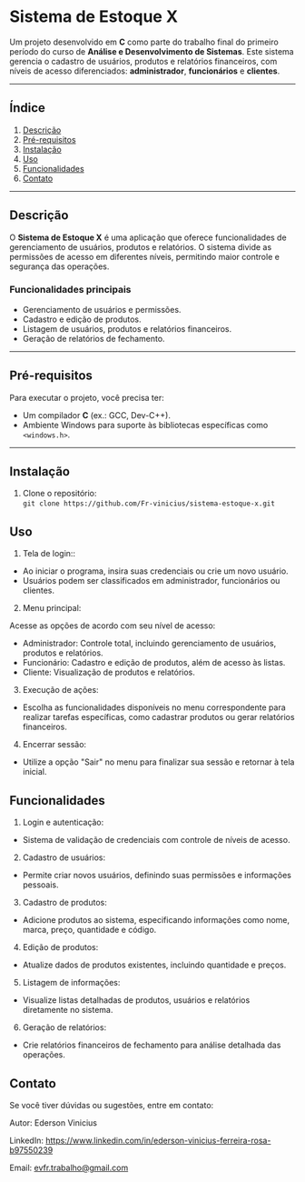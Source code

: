 # Sistema de Estoque X

Um projeto desenvolvido em **C** como parte do trabalho final do primeiro período do curso de **Análise e Desenvolvimento de Sistemas**. Este sistema gerencia o cadastro de usuários, produtos e relatórios financeiros, com níveis de acesso diferenciados: **administrador**, **funcionários** e **clientes**.

---

## Índice

1. [Descrição](#descrição)  
2. [Pré-requisitos](#pré-requisitos)  
3. [Instalação](#instalação)  
4. [Uso](#uso)  
5. [Funcionalidades](#funcionalidades)  
6. [Contato](#contato)

---

## Descrição

O **Sistema de Estoque X** é uma aplicação que oferece funcionalidades de gerenciamento de usuários, produtos e relatórios. O sistema divide as permissões de acesso em diferentes níveis, permitindo maior controle e segurança das operações.

### Funcionalidades principais
- Gerenciamento de usuários e permissões.
- Cadastro e edição de produtos.
- Listagem de usuários, produtos e relatórios financeiros.
- Geração de relatórios de fechamento.

---

## Pré-requisitos

Para executar o projeto, você precisa ter:
- Um compilador **C** (ex.: GCC, Dev-C++).  
- Ambiente Windows para suporte às bibliotecas específicas como `<windows.h>`.  

---

## Instalação

1. Clone o repositório:  
   `git clone https://github.com/Fr-vinicius/sistema-estoque-x.git`
   
## Uso

1. Tela de login::
- Ao iniciar o programa, insira suas credenciais ou crie um novo usuário.
- Usuários podem ser classificados em administrador, funcionários ou clientes.

2. Menu principal:
   
  Acesse as opções de acordo com seu nível de acesso:
- Administrador: Controle total, incluindo gerenciamento de usuários, produtos e relatórios.
- Funcionário: Cadastro e edição de produtos, além de acesso às listas.
- Cliente: Visualização de produtos e relatórios.

3. Execução de ações:
 - Escolha as funcionalidades disponíveis no menu correspondente para realizar tarefas específicas, como cadastrar produtos ou gerar relatórios financeiros.
     
4. Encerrar sessão:
  - Utilize a opção "Sair" no menu para finalizar sua sessão e retornar à tela inicial.


## Funcionalidades
1. Login e autenticação:
  - Sistema de validação de credenciais com controle de níveis de acesso.

2. Cadastro de usuários:
 - Permite criar novos usuários, definindo suas permissões e informações pessoais.

3. Cadastro de produtos:
  - Adicione produtos ao sistema, especificando informações como nome, marca, preço, quantidade e código.

4. Edição de produtos:
  - Atualize dados de produtos existentes, incluindo quantidade e preços.

5. Listagem de informações:
  - Visualize listas detalhadas de produtos, usuários e relatórios diretamente no sistema.

6. Geração de relatórios:
  - Crie relatórios financeiros de fechamento para análise detalhada das operações.

## Contato

Se você tiver dúvidas ou sugestões, entre em contato:

Autor: Ederson Vinicius

LinkedIn: https://www.linkedin.com/in/ederson-vinicius-ferreira-rosa-b97550239

Email: evfr.trabalho@gmail.com
